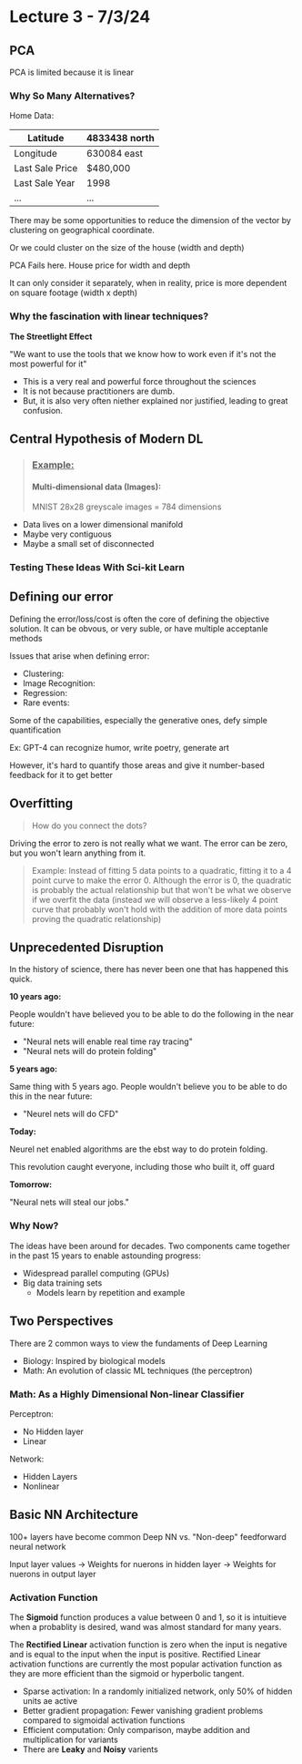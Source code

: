 # Lecture 3 - 7/3/24

## PCA 
PCA is limited because it is linear

### Why So Many Alternatives?

Home Data:

| Latitude | 4833438 north |
| --- | ---- | 
|Longitude | 630084 east|
|Last Sale Price|$480,000|
|Last Sale Year|1998|
|...|...|

There may be some opportunities to reduce the dimension of the vector by clustering on geographical coordinate.

Or we could cluster on the size of the house (width and depth)

PCA Fails here. 
House price for width and depth

It can only consider it separately, when in reality, price is more dependent on square footage (width x depth)

### Why the fascination with linear techniques?

__The Streetlight Effect__

"We want to use the tools that we know how to work even if it's not the most powerful for it"

 - This is a very real and powerful force throughout the sciences
- It is not because practitioners are dumb.
- But, it is also very often niether explained nor justified, leading to great confusion.



## Central Hypothesis of Modern DL

<blockquote>

### <ins>Example: </ins>
#### Multi-dimensional data (Images):

MNIST 28x28 greyscale images = 784 dimensions
</blockquote>

- Data lives on a lower dimensional manifold
- Maybe very contiguous
- Maybe a small set of disconnected

### Testing These Ideas With Sci-kit Learn

## Defining our error
Defining the error/loss/cost is often the core of defining the objective solution. It can be obvous, or very suble, or have multiple acceptanle methods

Issues that arise when defining error:
- Clustering:
- Image Recognition:
- Regression:
- Rare events:


Some of the capabilities, especially the generative ones, defy simple quantification

Ex: GPT-4 can recognize humor, write poetry, generate art

However, it's hard to quantify those areas and give it number-based feedback for it to get better

## Overfitting

> How do you connect the dots?

Driving the error to zero is not really what we want. The error can be zero, but you won't learn anything from it. 

> Example: Instead of fitting 5 data points to a quadratic, fitting it to a 4 point curve to make the error 0. Although the error is 0, the quadratic is probably the actual relationship but that won't be what we observe if we overfit the data (instead we will observe a less-likely 4 point curve that probably won't hold with the addition of more data points proving the quadratic relationship)

## Unprecedented Disruption

In the history of science, there has never been one that has happened this quick.

__10 years ago:__

People wouldn't have believed you to be able to do the following in the near future:

- "Neural nets will enable real time ray tracing"
- "Neural nets will do protein folding"

__5 years ago:__

Same thing with 5 years ago. People wouldn't believe you to be able to do this in the near future:
- "Neurel nets will do CFD"

__Today:__

Neurel net enabled algorithms are the ebst way to do protein folding.

This revolution caught everyone, including those who built it, off guard

__Tomorrow:__

"Neural nets will steal our jobs."

### Why Now?

The ideas have been around for decades. Two components came together in the past 15 years to enable astounding progress:

- Widespread parallel computing (GPUs)
- Big data training sets
    - Models learn by repetition and example

## Two Perspectives

There are 2 common ways to view the fundaments of Deep Learning

- Biology: Inspired by biological models
- Math: An evolution of classic ML techniques (the perceptron)

### Math: As a Highly Dimensional Non-linear Classifier

Perceptron:
- No Hidden layer
- Linear

Network:
- Hidden Layers
- Nonlinear

## Basic NN Architecture

100+ layers have become common
Deep NN vs. "Non-deep" feedforward neural network

Input layer values -> 
Weights for nuerons in hidden layer -> 
Weights for nuerons in output layer

### Activation Function

The __Sigmoid__ function produces a value between 0 and 1, so it is intuitieve when a probablity is desired, wand was almost standard for many years.

The __Rectified Linear__ activation function is zero when the input is negative and is equal to the input when the input is positive. Rectified Linear activation functions are currently the most popular activation function as they are more efficient than the sigmoid or hyperbolic tangent.

- Sparse activation: In a randomly initialized network, only 50% of hidden units ae active
- Better gradient propagation: Fewer vanishing gradient problems compared to sigmoidal activation functions
- Efficient computation: Only comparison, maybe addition and multiplication for variants
- There are __Leaky__ and __Noisy__ varients

